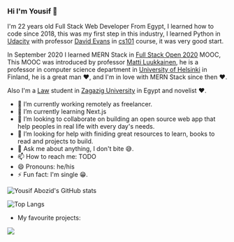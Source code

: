 ### Hi I'm Yousif 👋

I'm 22 years old Full Stack Web Developer From Egypt, I learned how to code since 2018, this was my first step in this industry, I learned Python in [Udacity](https://www.udacity.com/) with professor [David Evans](http://www.cs.virginia.edu/~evans/) in [cs101](http://www.cs.virginia.edu/~evans/courses/cs101/) course, it was very good start.
<br>

In September 2020 I learned MERN Stack in [Full Stack Open 2020](https://fullstackopen.com/en/) MOOC, This MOOC was introduced by professor [Matti Luukkainen](https://github.com/mluukkai), he is a professor in computer science department in [University of Helsinki](https://www.helsinki.fi/en) in Finland, he is a great man :heart:, and I'm in love with MERN Stack since then :heart:.
<br>

Also I'm a [Law](http://www.law.zu.edu.eg/faculty/default) student in [Zagazig University](http://www.zu.edu.eg/) in Egypt and novelist :heart:.

- 🔭 I’m currently working remotely as freelancer.
- 🌱 I’m currently learning Next.js
- 👯 I’m looking to collaborate on building an open source web app that help peoples in real life with every day's needs.
- 🤔 I’m looking for help with finiding great resources to learn, books to read and projects to build.
- 💬 Ask me about anything, I don't bite 😅.
- 📫 How to reach me: TODO
- 😄 Pronouns: he/his
- ⚡ Fun fact: I'm single 😁.

![Yousif Abozid's GitHub stats](https://github-readme-stats.vercel.app/api?username=YousifAbozid&count_private=true&include_all_commits=true&show_icons=true&theme=radical&hide=stars)

![Top Langs](https://github-readme-stats.vercel.app/api/top-langs/?username=YousifAbozid&layout=compact&theme=radical)

- My favourite projects:

<a href="https://github.com/anuraghazra/github-readme-stats">
  <img align="center" src="https://github-readme-stats.vercel.app/api/pin/?username=YousifAbozid&repo=AsgardMarket&show_owner=true&theme=radical" />
</a>
